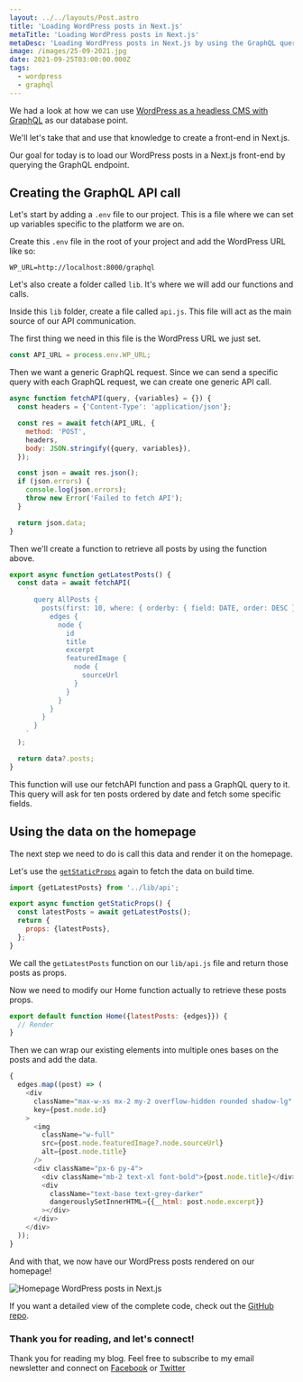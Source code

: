 ```yaml
---
layout: ../../layouts/Post.astro
title: 'Loading WordPress posts in Next.js'
metaTitle: 'Loading WordPress posts in Next.js'
metaDesc: 'Loading WordPress posts in Next.js by using the GraphQL query'
image: /images/25-09-2021.jpg
date: 2021-09-25T03:00:00.000Z
tags:
  - wordpress
  - graphql
---
```


We had a look at how we can use [WordPress as a headless CMS with GraphQL](https://daily-dev-tips.com/posts/wordpress-headless-cms-graphql/) as our database point.

We'll let's take that and use that knowledge to create a front-end in Next.js.

Our goal for today is to load our WordPress posts in a Next.js front-end by querying the GraphQL endpoint.

## Creating the GraphQL API call

Let's start by adding a `.env` file to our project. This is a file where we can set up variables specific to the platform we are on.

Create this `.env` file in the root of your project and add the WordPress URL like so:

```text
WP_URL=http://localhost:8000/graphql
```

Let's also create a folder called `lib`. It's where we will add our functions and calls.

Inside this `lib` folder, create a file called `api.js`. This file will act as the main source of our API communication.

The first thing we need in this file is the WordPress URL we just set.

```js
const API_URL = process.env.WP_URL;
```

Then we want a generic GraphQL request. Since we can send a specific query with each GraphQL request, we can create one generic API call.

```js
async function fetchAPI(query, {variables} = {}) {
  const headers = {'Content-Type': 'application/json'};

  const res = await fetch(API_URL, {
    method: 'POST',
    headers,
    body: JSON.stringify({query, variables}),
  });

  const json = await res.json();
  if (json.errors) {
    console.log(json.errors);
    throw new Error('Failed to fetch API');
  }

  return json.data;
}
```

Then we'll create a function to retrieve all posts by using the function above.

```js
export async function getLatestPosts() {
  const data = await fetchAPI(
    `
      query AllPosts {
        posts(first: 10, where: { orderby: { field: DATE, order: DESC } }) {
          edges {
            node {
              id
              title
              excerpt
              featuredImage {
                node {
                  sourceUrl
                }
              }
            }
          }
        }
      }
    `
  );

  return data?.posts;
}
```

This function will use our fetchAPI function and pass a GraphQL query to it.
This query will ask for ten posts ordered by date and fetch some specific fields.

## Using the data on the homepage

The next step we need to do is call this data and render it on the homepage.

Let's use the [`getStaticProps`](https://daily-dev-tips.com/posts/nextjs-page-options-and-how-they-work/) again to fetch the data on build time.

```js
import {getLatestPosts} from '../lib/api';

export async function getStaticProps() {
  const latestPosts = await getLatestPosts();
  return {
    props: {latestPosts},
  };
}
```

We call the `getLatestPosts` function on our `lib/api.js` file and return those posts as props.

Now we need to modify our Home function actually to retrieve these posts props.

```js
export default function Home({latestPosts: {edges}}) {
  // Render
}
```

Then we can wrap our existing elements into multiple ones bases on the posts and add the data.

```js
{
  edges.map((post) => (
    <div
      className="max-w-xs mx-2 my-2 overflow-hidden rounded shadow-lg"
      key={post.node.id}
    >
      <img
        className="w-full"
        src={post.node.featuredImage?.node.sourceUrl}
        alt={post.node.title}
      />
      <div className="px-6 py-4">
        <div className="mb-2 text-xl font-bold">{post.node.title}</div>
        <div
          className="text-base text-grey-darker"
          dangerouslySetInnerHTML={{__html: post.node.excerpt}}
        ></div>
      </div>
    </div>
  ));
}
```

And with that, we now have our WordPress posts rendered on our homepage!

![Homepage WordPress posts in Next.js](https://cdn.hashnode.com/res/hashnode/image/upload/v1631945456524/1JhFhvWQZ.png)

If you want a detailed view of the complete code, check out the [GitHub repo](https://github.com/rebelchris/next-tailwind/tree/wordpress-posts-home).

### Thank you for reading, and let's connect!

Thank you for reading my blog. Feel free to subscribe to my email newsletter and connect on [Facebook](https://www.facebook.com/DailyDevTipsBlog) or [Twitter](https://twitter.com/DailyDevTips1)
